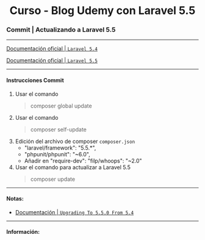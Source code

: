 
<!-- title -->
<h1 align="center">Curso - Blog Udemy con Laravel 5.5</h1>
<!-- end title -->

<!-- commit name -->
### Commit | __Actualizando a Laravel 5.5__
<!-- end commit name -->

- - - - - - - - - - - - - - - - - - - - - - - - - - - - - -

<!-- official documentation -->
[Documentación oficial | `Laravel 5.4` ](https://laravel.com/docs/5.4)

[Documentación oficial | `Laravel 5.5` ](https://laravel.com/docs/5.5/)
<!-- end official documentation -->

- - - - - - - - - - - - - - - - - - - - - - - - - - - - - -

<!-- commit instructions -->
#### Instrucciones Commit
1. Usar el comando
   > composer global update
2. Usar el comando
   > composer self-update
3. Edición del archivo de composer `composer.json`
   - "laravel/framework": "5.5.*",
   - "phpunit/phpunit": "~6.0",
   - Añadir en "require-dev": "filp/whoops": "~2.0"
4. Usar el comando para actualizar a Laravel 5.5
   > composer update
<!-- end commit instructions -->

- - - - - - - - - - - - - - - - - - - - - - - - - - - - - -

<!-- notes -->
#### Notas:
- [Documentación | `Upgrading To 5.5.0 From 5.4`](https://laravel.com/docs/5.5/upgrade#upgrade-5.5.0)
<!-- end notes -->

- - - - - - - - - - - - - - - - - - - - - - - - - - - - - -

<!-- information -->
#### Información:
<!-- end information -->